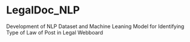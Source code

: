 # LegalDoc_NLP
Development of NLP Dataset and Machine Leaning Model for Identifying Type of Law of Post in Legal Webboard
